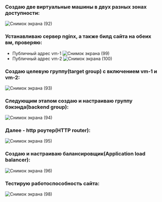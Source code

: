 ### Создаю две виртуальные машины в двух разных зонах доступности: 
![Снимок экрана (92)](https://github.com/AleksandrShirobokov/sysAdmin/assets/69298696/4e1edd19-0991-49d5-8cc5-d8a3c4ddba43)
### Устанавливаю сервер nginx, а также билд сайта на обеих вм, проверяю:
- Публичный адрес vm-1
![Снимок экрана (99)](https://github.com/AleksandrShirobokov/sysAdmin/assets/69298696/c62d0940-3f2c-469f-8631-12b757b8495f)
- Публичный адрес vm-2
![Снимок экрана (100)](https://github.com/AleksandrShirobokov/sysAdmin/assets/69298696/a304b7ad-31d7-4de7-a451-5f3d937be6aa)

### Создаю целевую группу(target group) с включением vm-1 и vm-2:
![Снимок экрана (93)](https://github.com/AleksandrShirobokov/sysAdmin/assets/69298696/61225c99-079a-4a70-bac4-cf881f895170)
### Следующим этапом создаю и настраиваю группу бэкэнда(backend group):
![Снимок экрана (94)](https://github.com/AleksandrShirobokov/sysAdmin/assets/69298696/df3f979e-95fc-489e-8bca-a04295a1d235)
### Далее - http роутер(HTTP router):
![Снимок экрана (95)](https://github.com/AleksandrShirobokov/sysAdmin/assets/69298696/2db111d7-1f13-47d5-a381-38cc5fc3c7a7)
### Создаю и настраиваю балансировщик(Application load balancer):
![Снимок экрана (96)](https://github.com/AleksandrShirobokov/sysAdmin/assets/69298696/6113d7f1-02fc-4448-9701-ee139f0310cf)
### Тестирую работоспособность сайта:
![Снимок экрана (98)](https://github.com/AleksandrShirobokov/sysAdmin/assets/69298696/2c7bb1a0-d6dd-475d-8c5e-1fb634813430)


